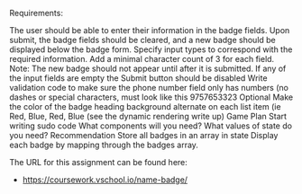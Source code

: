 Requirements:

The user should be able to enter their information in the badge fields.
Upon submit, the badge fields should be cleared, and a new badge should be displayed below the badge form.
Specify input types to correspond with the required information.
Add a minimal character count of 3 for each field.
Note: The new badge should not appear until after it is submitted.
If any of the input fields are empty the Submit button should be disabled
Write validation code to make sure the phone number field only has numbers (no dashes or special characters, must look like this 9757653323
Optional
Make the color of the badge heading background alternate on each list item (ie Red, Blue, Red, Blue (see the dynamic rendering write up)
Game Plan
Start writing sudo code
What components will you need?
What values of state do you need?
Recommendation
Store all badges in an array in state
Display each badge by mapping through the badges array.


The URL for this assignment can be found here:
* https://coursework.vschool.io/name-badge/


